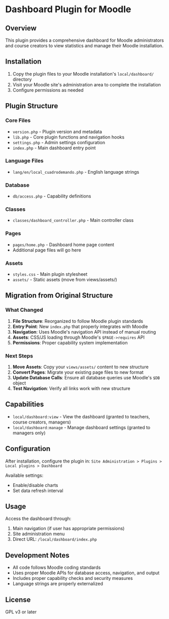 # Dashboard Plugin for Moodle

## Overview
This plugin provides a comprehensive dashboard for Moodle administrators and course creators to view statistics and manage their Moodle installation.

## Installation

1. Copy the plugin files to your Moodle installation's `local/dashboard/` directory
2. Visit your Moodle site's administration area to complete the installation
3. Configure permissions as needed

## Plugin Structure

### Core Files
- `version.php` - Plugin version and metadata
- `lib.php` - Core plugin functions and navigation hooks
- `settings.php` - Admin settings configuration
- `index.php` - Main dashboard entry point

### Language Files
- `lang/en/local_cuadrodemando.php` - English language strings

### Database
- `db/access.php` - Capability definitions

### Classes
- `classes/dashboard_controller.php` - Main controller class

### Pages
- `pages/home.php` - Dashboard home page content
- Additional page files will go here

### Assets
- `styles.css` - Main plugin stylesheet
- `assets/` - Static assets (move from views/assets/)

## Migration from Original Structure

### What Changed
1. **File Structure**: Reorganized to follow Moodle plugin standards
2. **Entry Point**: New `index.php` that properly integrates with Moodle
3. **Navigation**: Uses Moodle's navigation API instead of manual routing
4. **Assets**: CSS/JS loading through Moodle's `$PAGE->requires` API
5. **Permissions**: Proper capability system implementation

### Next Steps
1. **Move Assets**: Copy your `views/assets/` content to new structure
2. **Convert Pages**: Migrate your existing page files to new format
3. **Update Database Calls**: Ensure all database queries use Moodle's `$DB` object
4. **Test Navigation**: Verify all links work with new structure

## Capabilities

- `local/dashboard:view` - View the dashboard (granted to teachers, course creators, managers)
- `local/dashboard:manage` - Manage dashboard settings (granted to managers only)

## Configuration

After installation, configure the plugin in:
`Site Administration > Plugins > Local plugins > Dashboard`

Available settings:
- Enable/disable charts
- Set data refresh interval

## Usage

Access the dashboard through:
1. Main navigation (if user has appropriate permissions)
2. Site administration menu
3. Direct URL: `/local/dashboard/index.php`

## Development Notes

- All code follows Moodle coding standards
- Uses proper Moodle APIs for database access, navigation, and output
- Includes proper capability checks and security measures
- Language strings are properly externalized

## License

GPL v3 or later
